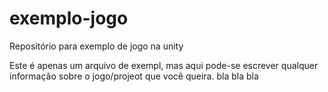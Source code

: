 # exemplo-jogo
Repositório para exemplo de jogo na unity

Este é apenas um arquivo de exempl, mas aqui pode-se escrever qualquer informação sobre o jogo/projeot que você queira.
bla bla bla
